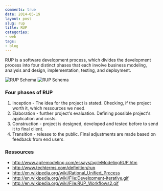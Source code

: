 ```yaml
---
comments: true
date: 2014-05-19
layout: post
slug: rup
title: RUP
categories:
- web
tags:
- blog
---
```


RUP is a software development process, which divides the development process into four distinct phases that each involve business modeling, analysis and design, implementation, testing, and deployment. 

![RUP Schema](/http://upload.wikimedia.org/wikipedia/en/2/2e/RUP_Workflows2.gif)
![RUP Schema](/http://upload.wikimedia.org/wikipedia/commons/0/05/Development-iterative.gif)

### Four phases of RUP

1. Inception - The idea for the project is stated. Checking, if the project worth it, which ressources we need.
2. Elaboration - further project's evaluation. Defining possible project's application and costs.
3. Construction - project is designed, developed and tested before to send it to final client.
4. Transition - release to the public. Final adjustments are made based on feedback from end users.

### Ressources

- http://www.agilemodeling.com/essays/agileModelingRUP.htm
- http://www.techterms.com/definition/rup
- http://en.wikipedia.org/wiki/Rational_Unified_Process
- http://en.wikipedia.org/wiki/File:Development-iterative.gif
- http://en.wikipedia.org/wiki/File:RUP_Workflows2.gif
